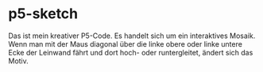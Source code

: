 # p5-sketch
Das ist mein kreativer P5-Code. Es handelt sich um ein interaktives Mosaik. Wenn man mit der Maus diagonal über die linke obere oder linke untere Ecke der Leinwand fährt und dort hoch- oder runtergleitet, ändert sich das Motiv.
